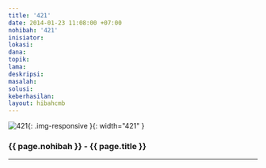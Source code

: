 ```yaml
---
title: '421'
date: 2014-01-23 11:08:00 +07:00
nohibah: '421'
inisiator:
lokasi:
dana:
topik:
lama:
deskripsi:
masalah:
solusi:
keberhasilan:
layout: hibahcmb
---
```


![421](/static/img/hibahcmb/421.png){: .img-responsive }{: width="421" }

### {{ page.nohibah }} - {{ page.title }}

---
